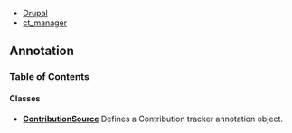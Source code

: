 
- [Drupal](../namespaces/drupal.md)
- [ct_manager](../namespaces/drupal-ct-manager.md)


## Annotation



### Table of Contents




#### Classes
- **[ContributionSource](../classes/Drupal-ct-manager-Annotation-ContributionSource.md)**
  Defines a Contribution tracker annotation object.













